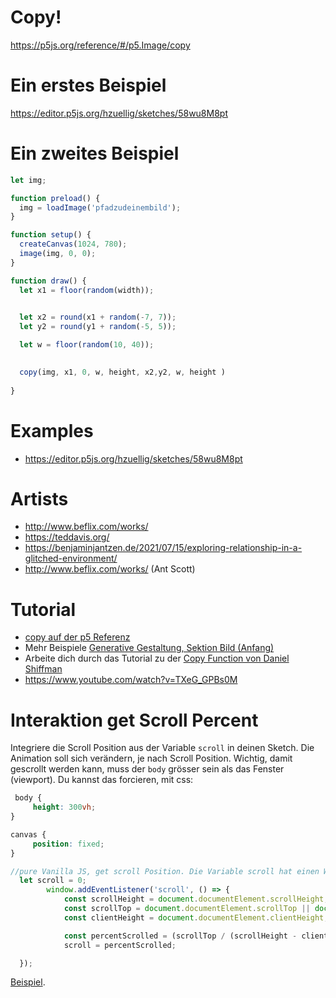 # Copy!
https://p5js.org/reference/#/p5.Image/copy

# Ein erstes Beispiel
https://editor.p5js.org/hzuellig/sketches/58wu8M8pt

# Ein zweites Beispiel
```js
let img;

function preload() {
  img = loadImage('pfadzudeinembild');
}

function setup() {
  createCanvas(1024, 780);
  image(img, 0, 0);
}

function draw() {
  let x1 = floor(random(width));
  

  let x2 = round(x1 + random(-7, 7));
  let y2 = round(y1 + random(-5, 5));

  let w = floor(random(10, 40));
  

  copy(img, x1, 0, w, height, x2,y2, w, height )
  
}

```
# Examples
* https://editor.p5js.org/hzuellig/sketches/58wu8M8pt

# Artists
* http://www.beflix.com/works/
* https://teddavis.org/
* https://benjaminjantzen.de/2021/07/15/exploring-relationship-in-a-glitched-environment/
* http://www.beflix.com/works/ (Ant Scott)

# Tutorial
* <a href="https://p5js.org/reference/#/p5.Image/copy" target="_blank">copy auf der p5 Referenz</a>
* Mehr Beispiele <a href="http://www.generative-gestaltung.de/2/" target="_blank">Generative Gestaltung, Sektion Bild (Anfang)</a> 
* Arbeite dich durch das Tutorial zu der <a href="https://timrodenbroeker.de/shiffman-copy/" target="_blank">Copy Function von Daniel Shiffman </a>
* https://www.youtube.com/watch?v=TXeG_GPBs0M 


# Interaktion get Scroll Percent
Integriere die Scroll Position aus der Variable `scroll` in deinen Sketch. Die Animation soll sich verändern, je nach Scroll Position. 
Wichtig, damit gescrollt werden kann, muss der `body` grösser sein als das Fenster (viewport). Du kannst das forcieren, mit css:

```css
 body {
     height: 300vh;
}

canvas {
     position: fixed;
}
```

```js
//pure Vanilla JS, get scroll Position. Die Variable scroll hat einen Wert von 0-1
  let scroll = 0;
        window.addEventListener('scroll', () => {
            const scrollHeight = document.documentElement.scrollHeight;
            const scrollTop = document.documentElement.scrollTop || document.body.scrollTop;
            const clientHeight = document.documentElement.clientHeight;

            const percentScrolled = (scrollTop / (scrollHeight - clientHeight));
            scroll = percentScrolled;

  });

```

 <a href="https://editor.p5js.org/hzuellig/sketches/uFv7wm2f-"  target="_blank">Beispiel</a>.